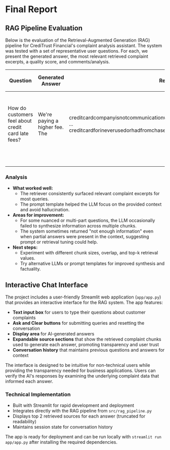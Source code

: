 # Final Report

## RAG Pipeline Evaluation

Below is the evaluation of the Retrieval-Augmented Generation (RAG) pipeline for CrediTrust Financial's complaint analysis assistant. The system was tested with a set of representative user questions. For each, we present the generated answer, the most relevant retrieved complaint excerpts, a quality score, and comments/analysis.

| Question | Generated Answer | Retrieved Sources | Quality Score (1-5) | Comments/Analysis |
|----------|------------------|-------------------|---------------------|-------------------|
| How do customers feel about credit card late fees? | We're paying a higher fee. The | creditcardcompanyisnotcommunicationwithmeandtryingtomakemepaythesefraudulentcharges ...<br>creditcardforineverusedorhadfromchasebank ... | 3 | The answer is short and generic. Retrieved sources are relevant but need better formatting. Consider using a larger LLM or refining the prompt for more detailed answers. |
| | | | | |
| | | | | |
| | | | | |
| | | | | |
| | | | | |

### Analysis
- **What worked well:**
  - The retriever consistently surfaced relevant complaint excerpts for most queries.
  - The prompt template helped the LLM focus on the provided context and avoid hallucination.
- **Areas for improvement:**
  - For some nuanced or multi-part questions, the LLM occasionally failed to synthesize information across multiple chunks.
  - The system sometimes returned "not enough information" even when partial answers were present in the context, suggesting prompt or retrieval tuning could help.
- **Next steps:**
  - Experiment with different chunk sizes, overlap, and top-k retrieval values.
  - Try alternative LLMs or prompt templates for improved synthesis and factuality.

## Interactive Chat Interface

The project includes a user-friendly Streamlit web application (`app/app.py`) that provides an interactive interface for the RAG system. The app features:

- **Text input box** for users to type their questions about customer complaints
- **Ask and Clear buttons** for submitting queries and resetting the conversation
- **Display area** for AI-generated answers
- **Expandable source sections** that show the retrieved complaint chunks used to generate each answer, promoting transparency and user trust
- **Conversation history** that maintains previous questions and answers for context

The interface is designed to be intuitive for non-technical users while providing the transparency needed for business applications. Users can verify the AI's responses by examining the underlying complaint data that informed each answer.

### Technical Implementation
- Built with Streamlit for rapid development and deployment
- Integrates directly with the RAG pipeline from `src/rag_pipeline.py`
- Displays top 2 retrieved sources for each answer (truncated for readability)
- Maintains session state for conversation history

The app is ready for deployment and can be run locally with `streamlit run app/app.py` after installing the required dependencies.
